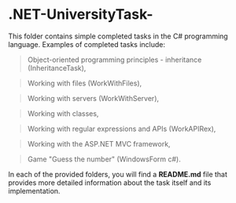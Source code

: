# .NET-UniversityTask-

This folder contains simple completed tasks in the C# programming language. 
Examples of completed tasks include: 

> Object-oriented programming principles - inheritance (InheritanceTask), 

> Working with files (WorkWithFiles), 

> Working with servers (WorkWithServer), 

> Working with classes,

> Working with regular expressions and APIs (WorkAPIRex), 

> Working with the ASP.NET MVC framework,

> Game "Guess the number" (WindowsForm c#).

In each of the provided folders, you will find a **README.md** file that provides more detailed information about the task itself and its implementation.
